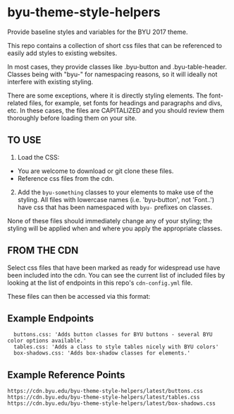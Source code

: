 # byu-theme-style-helpers
Provide baseline styles and variables for the BYU 2017 theme.

This repo contains a collection of short css files that can be referenced to easily add styles to existing websites. 

In most cases, they provide classes like .byu-button and .byu-table-header. Classes being with "byu-" for namespacing reasons,
so it will ideally not interfere with existing styling.

There are some exceptions, where it is directly styling elements. The font-related files, for example, set fonts for 
headings and paragraphs and divs, etc. In these cases, the files are CAPITALIZED and you should review them thoroughly before loading them on your site.


TO USE
------------
1. Load the CSS:
* You are welcome to download or git clone these files. 
* Reference css files from the cdn.

2. Add the `byu-something` classes to your elements to make use of the styling. All files with lowercase names (i.e. 'byu-button', not 'Font..') have css that has been namespaced with `byu-` prefixes on classes.

None of these files should immediately change any of your styling; the styling will be applied when and where you apply the appropriate classes.


FROM THE CDN
------------
Select css files that have been marked as ready for widespread use have been included into the cdn. You can see the current list of included files by looking at the list of endpoints in this repo's `cdn-config.yml` file.

These files can then be accessed via this format:

## Example Endpoints

```entrypoints:
  buttons.css: 'Adds button classes for BYU buttons - several BYU color options available.'
  tables.css: 'Adds a class to style tables nicely with BYU colors'
  box-shadows.css: 'Adds box-shadow classes for elements.'
```

## Example Reference Points
```
https://cdn.byu.edu/byu-theme-style-helpers/latest/buttons.css
https://cdn.byu.edu/byu-theme-style-helpers/latest/tables.css
https://cdn.byu.edu/byu-theme-style-helpers/latest/box-shadows.css
```
